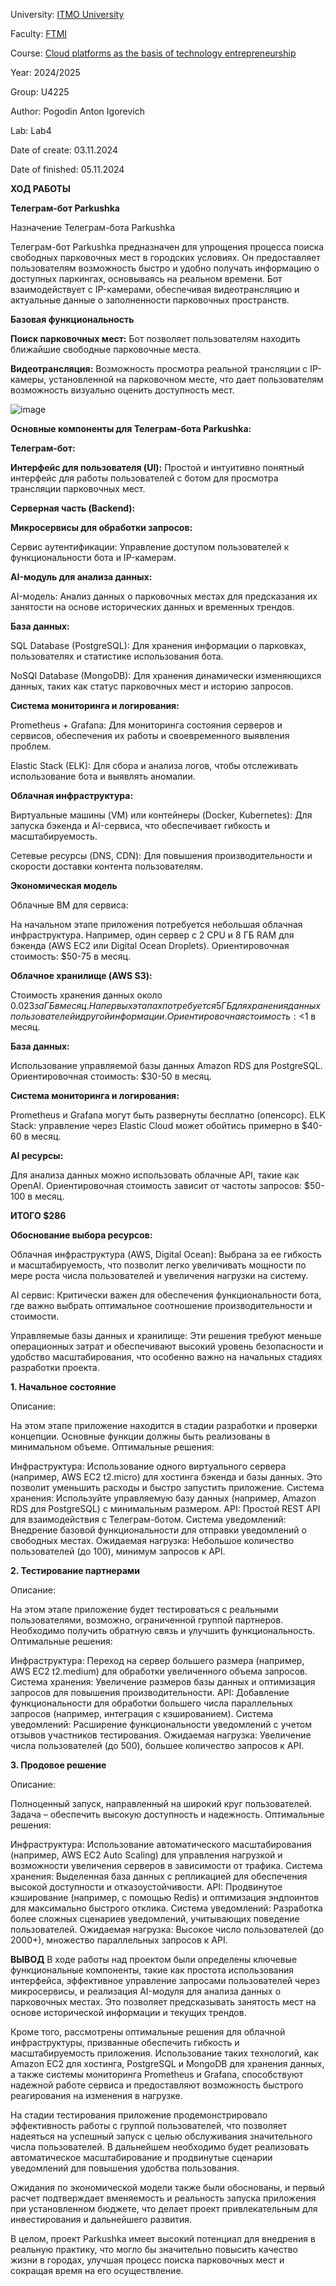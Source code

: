 University: [ITMO University](https://itmo.ru/ru/)

Faculty: [FTMI](https://ftmi.itmo.ru/)

Course: [Cloud platforms as the basis of technology entrepreneurship](https://itmo-ict-faculty.github.io/cloud-platforms-as-the-basis-of-technology-entrepreneurship/) 

Year: 2024/2025

Group: U4225

Author: Pogodin Anton Igorevich

Lab: Lab4

Date of create: 03.11.2024

Date of finished: 05.11.2024


**ХОД РАБОТЫ**

**Телеграм-бот Parkushka**

Назначение Телеграм-бота Parkushka

Телеграм-бот Parkushka предназначен для упрощения процесса поиска свободных парковочных мест в городских условиях. 
Он предоставляет пользователям возможность быстро и удобно получать информацию о доступных паркингах, основываясь на реальном времени. Бот взаимодействует с IP-камерами, обеспечивая видеотрансляцию и актуальные данные о заполненности парковочных пространств. 

**Базовая функциональность**

**Поиск парковочных мест:** Бот позволяет пользователям находить ближайшие свободные парковочные места.

**Видеотрансляция:** Возможность просмотра реальной трансляции с IP-камеры, установленной на парковочном месте, что дает пользователям возможность визуально оценить доступность мест.

![image](https://github.com/user-attachments/assets/5893a60c-539d-450a-9be1-06b5f8a61ea7)

**Основные компоненты для Телеграм-бота Parkushka:**

**Телеграм-бот:**

**Интерфейс для пользователя (UI):** Простой и интуитивно понятный интерфейс для работы пользователей с ботом для просмотра трансляции парковочных мест.

**Серверная часть (Backend):**


**Микросервисы для обработки запросов:**

Сервис аутентификации: Управление доступом пользователей к функциональности бота и IP-камерам.


**AI-модуль для анализа данных:**


AI-модель: Анализ данных о парковочных местах для предсказания их занятости на основе исторических данных и временных трендов.


**База данных:**

SQL Database (PostgreSQL): Для хранения информации о парковках, пользователях и статистике использования бота.

NoSQl  Database (MongoDB): Для хранения динамически изменяющихся данных, таких как статус парковочных мест и историю запросов.



**Система мониторинга и логирования:**

Prometheus + Grafana: Для мониторинга состояния серверов и сервисов, обеспечения их работы и своевременного выявления проблем.

Elastic Stack (ELK): Для сбора и анализа логов, чтобы отслеживать использование бота и выявлять аномалии.

**Облачная инфраструктура:**

Виртуальные машины (VM) или контейнеры (Docker, Kubernetes): Для запуска бэкенда и AI-сервиса, что обеспечивает гибкость и масштабируемость.

Сетевые ресурсы (DNS, CDN): Для повышения производительности и скорости доставки контента пользователям.


**Экономическая модель**

Облачные ВМ для сервиса:

На начальном этапе приложения потребуется небольшая облачная инфраструктура. Например, один сервер с 2 CPU и 8 ГБ RAM для бэкенда (AWS EC2 или Digital Ocean Droplets).
Ориентировочная стоимость: $50-75 в месяц.

**Облачное хранилище (AWS S3):**

Стоимость хранения данных около $0.023 за ГБ в месяц.
На первых этапах потребуется 5 ГБ для хранения данных пользователей и другой информации.
Ориентировочная стоимость: <$1 в месяц.

**База данных:**

Использование управляемой базы данных Amazon RDS для PostgreSQL.
Ориентировочная стоимость: $30-50 в месяц.

**Система мониторинга и логирования:**

Prometheus и Grafana могут быть развернуты бесплатно (опенсорс).
ELK Stack: управление через Elastic Cloud может обойтись примерно в $40-60 в месяц.

**AI ресурсы:**

Для анализа данных можно использовать облачные API, такие как OpenAI.
Ориентировочная стоимость зависит от частоты запросов: $50-100 в месяц.

**ИТОГО $286**

**Обоснование выбора ресурсов:**

Облачная инфраструктура (AWS, Digital Ocean): Выбрана за ее гибкость и масштабируемость, что позволит легко увеличивать мощности по мере роста числа пользователей и увеличения нагрузки на систему.

AI сервис: Критически важен для обеспечения функциональности бота, где важно выбрать оптимальное соотношение производительности и стоимости.

Управляемые базы данных и хранилище: Эти решения требуют меньше операционных затрат и обеспечивают высокий уровень безопасности и удобство масштабирования, что особенно важно на начальных стадиях разработки проекта.

**1. Начальное состояние**

Описание:

На этом этапе приложение находится в стадии разработки и проверки концепции. Основные функции должны быть реализованы в минимальном объеме.
Оптимальные решения:

Инфраструктура: Использование одного виртуального сервера (например, AWS EC2 t2.micro) для хостинга бэкенда и базы данных. Это позволит уменьшить расходы и быстро запустить приложение.
Система хранения: Используйте управляемую базу данных (например, Amazon RDS для PostgreSQL) с минимальным размером.
API: Простой REST API для взаимодействия с Телеграм-ботом.
Система уведомлений: Внедрение базовой функциональности для отправки уведомлений о свободных местах.
Ожидаемая нагрузка: Небольшое количество пользователей (до 100), минимум запросов к API.

**2. Тестирование партнерами**

Описание:

На этом этапе приложение будет тестироваться с реальными пользователями, возможно, ограниченной группой партнеров. Необходимо получить обратную связь и улучшить функциональность.
Оптимальные решения:

Инфраструктура: Переход на сервер большего размера (например, AWS EC2 t2.medium) для обработки увеличенного объема запросов.
Система хранения: Увеличение размеров базы данных и оптимизация запросов для повышения производительности.
API: Добавление функциональности для обработки большего числа параллельных запросов (например, интеграция с кэшированием).
Система уведомлений: Расширение функциональности уведомлений с учетом отзывов участников тестирования.
Ожидаемая нагрузка: Увеличение числа пользователей (до 500), большее количество запросов к API.

**3. Продовое решение**

Описание:

Полноценный запуск, направленный на широкий круг пользователей. Задача – обеспечить высокую доступность и надежность.
Оптимальные решения:

Инфраструктура: Использование автоматического масштабирования (например, AWS EC2 Auto Scaling) для управления нагрузкой и возможности увеличения серверов в зависимости от трафика.
Система хранения: Выделенная база данных с репликацией для обеспечения высокой доступности и отказоустойчивости.
API: Продвинутое кэширование (например, с помощью Redis) и оптимизация эндпоинтов для максимально быстрого отклика.
Система уведомлений: Разработка более сложных сценариев уведомлений, учитывающих поведение пользователей.
Ожидаемая нагрузка: Высокое число пользователей (до 2000+), множество параллельных запросов к API.

**ВЫВОД**
В ходе работы над проектом были определены ключевые функциональные компоненты, такие как простота использования интерфейса, эффективное управление запросами пользователей через микросервисы, и реализация AI-модуля для анализа данных о парковочных местах. Это позволяет предсказывать занятость мест на основе исторической информации и текущих трендов.

Кроме того, рассмотрены оптимальные решения для облачной инфраструктуры, призванные обеспечить гибкость и масштабируемость приложения. Использование таких технологий, как Amazon EC2 для хостинга, PostgreSQL и MongoDB для хранения данных, а также системы мониторинга Prometheus и Grafana, способствуют надежной работе сервиса и предоставляют возможность быстрого реагирования на изменения в нагрузке.

На стадии тестирования приложение продемонстрировало эффективность работы с группой пользователей, что позволяет надеяться на успешный запуск с целью обслуживания значительного числа пользователей. В дальнейшем необходимо будет реализовать автоматическое масштабирование и продвинутые сценарии уведомлений для повышения удобства пользования.

Ожидания по экономической модели также были обоснованы, и первый расчет подтверждает вменяемость и реальность запуска приложения при установленном бюджете, что делает проект привлекательным для инвестирования и дальнейшего развития.

В целом, проект Parkushka имеет высокий потенциал для внедрения в реальную практику, что могло бы значительно повысить качество жизни в городах, улучшая процесс поиска парковочных мест и сокращая время на его осуществление.
